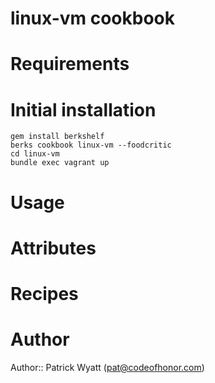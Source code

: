 # linux-vm cookbook

# Requirements

# Initial installation

    gem install berkshelf
    berks cookbook linux-vm --foodcritic
    cd linux-vm
    bundle exec vagrant up

# Usage

# Attributes

# Recipes

# Author

Author:: Patrick Wyatt (pat@codeofhonor.com)
